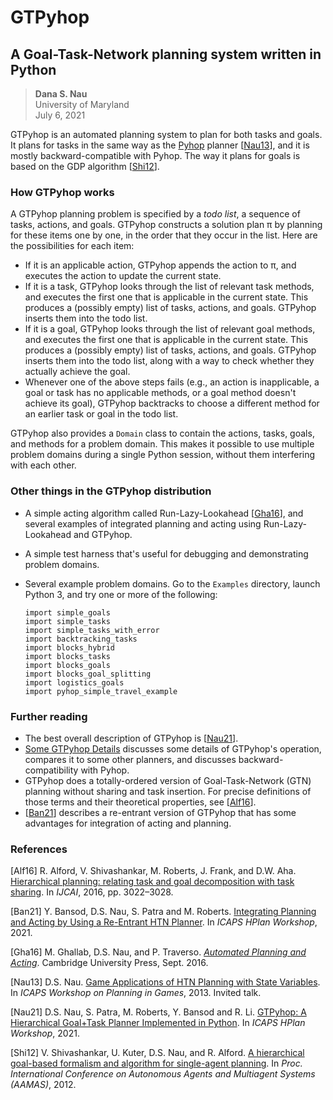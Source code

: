 # GTPyhop
## A Goal-Task-Network planning system written in Python

> **Dana S. Nau**  
> University of Maryland  
> July 6, 2021  


GTPyhop is an automated planning system to plan for both tasks and goals. It plans for tasks in the same way as the [Pyhop](https://bitbucket.org/dananau/pyhop/) planner [[Nau13](#Nau13)], and it is mostly backward-compatible with Pyhop. The way it plans for goals is based on the GDP algorithm [[Shi12](#Shi12)].

### How GTPyhop works

A GTPyhop planning problem is specified by a *todo list*, a sequence of tasks, actions, and goals. GTPyhop constructs a solution plan π by planning for these items one by one, in the order that they occur in the list. Here are the possibilities for each item:

  - If it is an applicable action, GTPyhop appends the action to π, and executes the action to update the current state.
  - If it is a task, GTPyhop looks through the list of relevant task methods, and executes the first one that is applicable in the current state. This produces a (possibly empty) list of tasks, actions, and goals. GTPyhop inserts them into the todo list.
  - If it is a goal, GTPyhop looks through the list of relevant goal methods, and executes the first one that is applicable in the current state. This produces a (possibly empty) list of tasks, actions, and goals. GTPyhop inserts them into the todo list, along with a way to check whether they actually achieve the goal.
  - Whenever one of the above steps fails (e.g., an action is inapplicable, a goal or task has no applicable methods, or a goal method doesn't achieve its goal), GTPyhop backtracks to choose a different method for an earlier task or goal in the todo list.

GTPyhop also provides a `Domain` class to contain the actions, tasks, goals, and methods for a problem domain. This makes it possible to use multiple problem domains during a single Python session, without them interfering with each other.

### Other things in the GTPyhop distribution
  
  - A simple acting algorithm called Run-Lazy-Lookahead [[Gha16](#Gha16)], and several examples of integrated planning and acting using Run-Lazy-Lookahead and GTPyhop.
  
  - A simple test harness that's useful for debugging and demonstrating problem domains.
  
  - Several example problem domains. Go to the `Examples` directory, launch Python 3, and try one or more of the following:

        import simple_goals
        import simple_tasks
        import simple_tasks_with_error
        import backtracking_tasks
        import blocks_hybrid
        import blocks_tasks
        import blocks_goals
        import blocks_goal_splitting
        import logistics_goals
        import pyhop_simple_travel_example

### Further reading

  - The best overall description of GTPyhop is [[Nau21](#Nau21)].
  - [Some GTPyhop Details](Some_GTPyhop_Details.md) discusses some details of GTPyhop's operation, compares it to some other planners, and discusses backward-compatibility with Pyhop.
  - GTPyhop does a totally-ordered version of Goal-Task-Network (GTN) planning without sharing and task insertion. For precise definitions of those terms and their theoretical properties, see [[Alf16](#Alf16)].
  - [[Ban21](#Ban21)] describes a re-entrant version of GTPyhop that has some advantages for integration of acting and planning.
  

### References

<span id="Alf16">[Alf16]</span> R. Alford, V. Shivashankar, M. Roberts, J. Frank, and D.W. Aha.
[Hierarchical planning: relating task and goal decomposition with task sharing](https://www.ijcai.org/Abstract/16/429). 
In *IJCAI*, 2016, pp. 3022–3028.

<span id="Ban21">[Ban21]</span> Y. Bansod, D.S. Nau, S. Patra and M. Roberts.
[Integrating Planning and Acting by Using a Re-Entrant HTN Planner](https://www.cs.umd.edu/~nau/papers/bansod2021integrating). 
In *ICAPS HPlan Workshop*, 2021.

<span id="Gha16">[Gha16]</span> M. Ghallab, D.S. Nau, and P. Traverso.
[*Automated Planning and Acting*](http://www.laas.fr/planning). 
Cambridge University Press, Sept. 2016.

<span id="Nau13">[Nau13]</span> D.S. Nau. [Game Applications of HTN Planning with State Variables](http://www.cs.umd.edu/~nau/papers/nau2013game.pdf). 
In *ICAPS Workshop on Planning in Games*, 2013. Invited talk.

<span id="Nau21">[Nau21]</span> D.S. Nau, S. Patra, M. Roberts, Y. Bansod and R. Li.
[GTPyhop: A Hierarchical Goal+Task Planner Implemented in Python](http://www.cs.umd.edu/users/nau/papers/nau2021gtpyhop.pdf). 
In *ICAPS HPlan Workshop*, 2021. 

<span id="Shi12">[Shi12]</span> V. Shivashankar, U. Kuter, D.S. Nau, and R. Alford.
[A hierarchical goal-based formalism and algorithm for single-agent planning](https://www.cs.umd.edu/~nau/papers/shivashankar2012hierarchical.pdf). 
In *Proc. International Conference on Autonomous Agents and Multiagent Systems (AAMAS)*, 2012.
